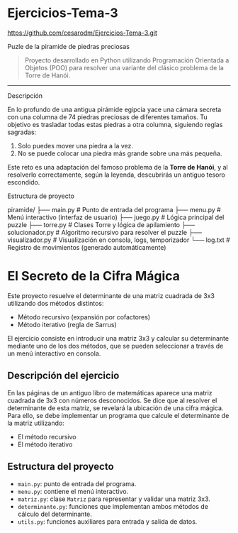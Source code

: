 # Ejercicios-Tema-3

https://github.com/cesarodm/Ejercicios-Tema-3.git


Puzle de la piramide de piedras preciosas

> Proyecto desarrollado en Python utilizando Programación Orientada a Objetos (POO) para resolver una variante del clásico problema de la Torre de Hanói.

---

Descripción

En lo profundo de una antigua pirámide egipcia yace una cámara secreta con una columna de 74 piedras preciosas de diferentes tamaños. Tu objetivo es trasladar todas estas piedras a otra columna, siguiendo reglas sagradas:

1. Solo puedes mover una piedra a la vez.
2. No se puede colocar una piedra más grande sobre una más pequeña.

Este reto es una adaptación del famoso problema de la **Torre de Hanói**, y al resolverlo correctamente, según la leyenda, descubrirás un antiguo tesoro escondido.

Estructura de proyecto 

piramide/ ├── main.py # Punto de entrada del programa ├── menu.py # Menú interactivo (interfaz de usuario) ├── juego.py # Lógica principal del puzzle ├── torre.py # Clases Torre y lógica de apilamiento ├── solucionador.py # Algoritmo recursivo para resolver el puzzle ├── visualizador.py # Visualización en consola, logs, temporizador └── log.txt # Registro de movimientos (generado automáticamente)












# El Secreto de la Cifra Mágica

Este proyecto resuelve el determinante de una matriz cuadrada de 3x3 utilizando dos métodos distintos:

- Método recursivo (expansión por cofactores)
- Método iterativo (regla de Sarrus)

El ejercicio consiste en introducir una matriz 3x3 y calcular su determinante mediante uno de los dos métodos, que se pueden seleccionar a través de un menú interactivo en consola.

## Descripción del ejercicio

En las páginas de un antiguo libro de matemáticas aparece una matriz cuadrada de 3x3 con números desconocidos. Se dice que al resolver el determinante de esta matriz, se revelará la ubicación de una cifra mágica. Para ello, se debe implementar un programa que calcule el determinante de la matriz utilizando:

- El método recursivo
- El método iterativo

## Estructura del proyecto

- `main.py`: punto de entrada del programa.
- `menu.py`: contiene el menú interactivo.
- `matriz.py`: clase `Matriz` para representar y validar una matriz 3x3.
- `determinante.py`: funciones que implementan ambos métodos de cálculo del determinante.
- `utils.py`: funciones auxiliares para entrada y salida de datos.